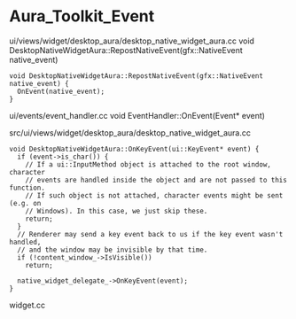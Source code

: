 # Aura_Toolkit_Event
ui/views/widget/desktop_aura/desktop_native_widget_aura.cc
  void DesktopNativeWidgetAura::RepostNativeEvent(gfx::NativeEvent native_event)
```
void DesktopNativeWidgetAura::RepostNativeEvent(gfx::NativeEvent native_event) {
  OnEvent(native_event);
}
```

ui/events/event_handler.cc
  void EventHandler::OnEvent(Event* event)


src/ui/views/widget/desktop_aura/desktop_native_widget_aura.cc
```
void DesktopNativeWidgetAura::OnKeyEvent(ui::KeyEvent* event) {
  if (event->is_char()) {
    // If a ui::InputMethod object is attached to the root window, character
    // events are handled inside the object and are not passed to this function.
    // If such object is not attached, character events might be sent (e.g. on
    // Windows). In this case, we just skip these.
    return;
  }
  // Renderer may send a key event back to us if the key event wasn't handled,
  // and the window may be invisible by that time.
  if (!content_window_->IsVisible())
    return;

  native_widget_delegate_->OnKeyEvent(event);
}
```

widget.cc
```

```